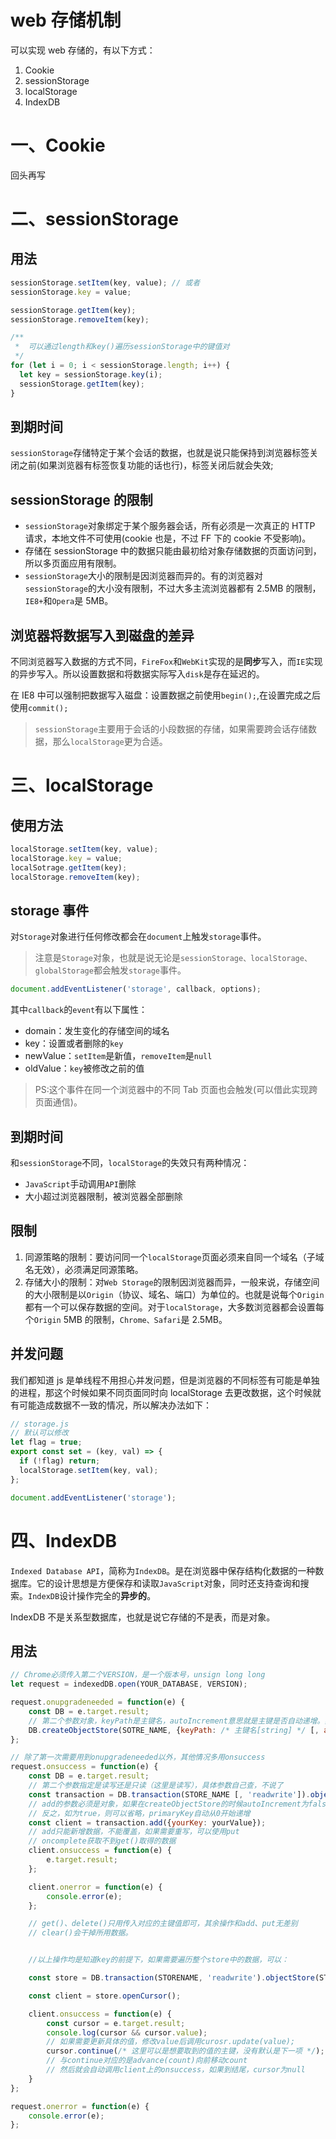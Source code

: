 # web 存储机制

可以实现 web 存储的，有以下方式：

1. Cookie
2. sessionStorage
3. localStorage
4. IndexDB

# 一、Cookie

回头再写

# 二、sessionStorage

## 用法

```javascript
sessionStorage.setItem(key, value); // 或者
sessionStorage.key = value;

sessionStorage.getItem(key);
sessionStorage.removeItem(key);

/**
 *	可以通过length和key()遍历sessionStorage中的键值对
 */
for (let i = 0; i < sessionStorage.length; i++) {
  let key = sessionStorage.key(i);
  sessionStorage.getItem(key);
}
```

## 到期时间

`sessionStorage`存储特定于某个会话的数据，也就是说只能保持到浏览器标签关闭之前(如果浏览器有标签恢复功能的话也行)，标签关闭后就会失效;

## sessionStorage 的限制

- `sessionStorage`对象绑定于某个服务器会话，所有必须是一次真正的 HTTP 请求，本地文件不可使用(cookie 也是，不过 FF 下的 cookie 不受影响)。
- 存储在 sessionStorage 中的数据只能由最初给对象存储数据的页面访问到，所以多页面应用有限制。
- `sessionStorage`大小的限制是因浏览器而异的。有的浏览器对`sessionStorage`的大小没有限制，不过大多主流浏览器都有 2.5MB 的限制，`IE8+`和`Opera`是 5MB。

## 浏览器将数据写入到磁盘的差异

不同浏览器写入数据的方式不同，`FireFox`和`WebKit`实现的是**同步**写入，而`IE`实现的异步写入。所以设置数据和将数据实际写入`disk`是存在延迟的。

在 IE8 中可以强制把数据写入磁盘：设置数据之前使用`begin();`,在设置完成之后使用`commit();`

> `sessionStorage`主要用于会话的小段数据的存储，如果需要跨会话存储数据，那么`localStorage`更为合适。

# 三、localStorage

## 使用方法

```javascript
localStorage.setItem(key, value);
localStorage.key = value;
localSotrage.getItem(key);
localStorage.removeItem(key);
```

## storage 事件

对`Storage`对象进行任何修改都会在`document`上触发`storage`事件。

> 注意是`Storage`对象，也就是说无论是`sessionStorage、localStorage、globalStorage`都会触发`storage`事件。

```javascript
document.addEventListener('storage', callback, options);
```

其中`callback`的`event`有以下属性：

- domain：发生变化的存储空间的域名
- key：设置或者删除的`key`
- newValue：`setItem`是新值，`removeItem`是`null`
- oldValue：`key`被修改之前的值

> PS:这个事件在同一个浏览器中的不同 Tab 页面也会触发(可以借此实现跨页面通信)。

## 到期时间

和`sessionStorage`不同，`localStorage`的失效只有两种情况：

- `JavaScript`手动调用`API`删除
- 大小超过浏览器限制，被浏览器全部删除

## 限制

1. 同源策略的限制：要访问同一个`localStorage`页面必须来自同一个域名（子域名无效），必须满足同源策略。
2. 存储大小的限制：对`Web Storage`的限制因浏览器而异，一般来说，存储空间的大小限制是以`Origin`（协议、域名、端口）为单位的。也就是说每个`Origin`都有一个可以保存数据的空间。对于`localStorage`，大多数浏览器都会设置每个`Origin` 5MB 的限制，`Chrome、Safari`是 2.5MB。

## 并发问题

我们都知道 js 是单线程不用担心并发问题，但是浏览器的不同标签有可能是单独的进程，那这个时候如果不同页面同时向 localStorage 去更改数据，这个时候就有可能造成数据不一致的情况，所以解决办法如下：

```js
// storage.js
// 默认可以修改
let flag = true;
export const set = (key, val) => {
  if (!flag) return;
  localStorage.setItem(key, val);
};

document.addEventListener('storage');
```

# 四、IndexDB

`Indexed Database API`，简称为`IndexDB`。是在浏览器中保存结构化数据的一种数据库。它的设计思想是方便保存和读取`JavaScript`对象，同时还支持查询和搜索。`IndexDB`设计操作完全的**异步的**。

IndexDB 不是关系型数据库，也就是说它存储的不是表，而是对象。

## 用法

```javascript
// Chrome必须传入第二个VERSION，是一个版本号，unsign long long
let request = indexedDB.open(YOUR_DATABASE, VERSION);

request.onupgradeneeded = function(e) {
	const DB = e.target.result;
    // 第二个参数对象，keyPath是主键名，autoIncrement意思就是主键是否自动递增。具体作用看下面。
    DB.createObjectStore(SOTRE_NAME, {keyPath: /* 主键名[string] */ [, autoIncrement: true]});
};

// 除了第一次需要用到onupgradeneeded以外，其他情况多用onsuccess
request.onsuccess = function(e) {
	const DB = e.target.result;
    // 第二个参数指定是读写还是只读（这里是读写），具体参数自己查，不说了
    const transaction = DB.transaction(STORE_NAME [, 'readwrite']).objectStore(STORE_NAME)；
    // add的参数必须是对象，如果在createObjectStore的时候autoIncrement为false，则此处还必须传入主键对应的值，也就是 add({primaryKey: [string|number], yourKey: yourValue});
    // 反之，如为true，则可以省略，primaryKey自动从0开始递增
    const client = transaction.add({yourKey: yourValue});
    // add只能新增数据，不能覆盖，如果需要重写，可以使用put
    // oncomplete获取不到get()取得的数据
    client.onsuccess = function(e) {
    	e.target.result;
    };

    client.onerror = function(e) {
    	console.error(e);
    };

    // get()、delete()只用传入对应的主键值即可，其余操作和add、put无差别
    // clear()会干掉所用数据。


    //以上操作均是知道key的前提下，如果需要遍历整个store中的数据，可以：

    const store = DB.transaction(STORENAME, 'readwrite').objectStore(STORE_NAME);

    const client = store.openCursor();

    client.onsuccess = function(e) {
    	const cursor = e.target.result;
        console.log(cursor && cursor.value);
        // 如果需要更新具体的值，修改value后调用curosr.update(value);
        cursor.continue(/* 这里可以是想要取到的值的主键，没有默认是下一项 */);
        // 与continue对应的是advance(count)向前移动count
        // 然后就会自动调用client上的onsuccess，如果到结尾，cursor为null
    }
};

request.onerror = function(e) {
    console.error(e);
};

```
